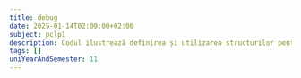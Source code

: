 ```yaml
---
title: debug
date: 2025-01-14T02:00:00+02:00
subject: pclp1
description: Codul ilustrează definirea și utilizarea structurilor pentru gestionarea datelor jucătorilor, un meniu interactiv, și funcții de bază pentru introducerea, listarea și căutarea informațiilor într-un tablou de structuri.
tags: []
uniYearAndSemester: 11
---
```


